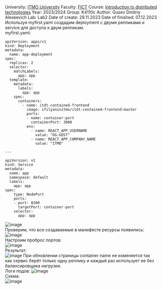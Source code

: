 University: [ITMO University](https://itmo.ru/ru/)
Faculty: [FICT](https://fict.itmo.ru)
Course: [Introduction to distributed technologies](https://github.com/itmo-ict-faculty/introduction-to-distributed-technologies)
Year: 2023/2024
Group: K4110c
Author: Gusev Dmitriy Alexeevich
Lab: Lab2
Date of create: 29.11.2023
Date of finished: 07.12.2023  
Используя myfirst.yaml создадим deployment с двумя репликами и service для доступа к двум репликам.  
myfirst.yaml:  
```
apiVersion: apps/v1
kind: Deployment
metadata:
  name: app-deployment
spec:
  replicas: 2
  selector:
    matchLabels:
      app: app
  template:
    metadata:
      labels:
        app: app
    spec:
      containers:
        - name: itdt-contained-frontend
          image: ifilyaninitmo/itdt-contained-frontend:master
          ports:
          - name: container-port
            containerPort: 3000
          env:
            - name: REACT_APP_USERNAME
              value: "DG-GDST"
            - name: REACT_APP_COMPANY_NAME
              value: "ITMO"

---

apiVersion: v1
kind: Service
metadata:
  name: app
  namespace: default
  labels:
    app: app
spec:
    type: NodePort
    ports:
    - port: 8200
      targetPort: container-port
    selector:
      app: app      
```  
![image](https://github.com/DG-GDST/2023_2024-introduction_to_distributed_technologies-K4110c-gusev_d_a/assets/62474929/e9f110ac-423d-48a6-9721-72bf04d9e125)  
Проверим, что все создаваемые в манифесте ресурсы появились:
![image](https://github.com/DG-GDST/2023_2024-introduction_to_distributed_technologies-K4110c-gusev_d_a/assets/62474929/f163d2fd-70ef-4b23-86de-147780f75742)  
Настроим проброс портов:  
![image](https://github.com/DG-GDST/2023_2024-introduction_to_distributed_technologies-K4110c-gusev_d_a/assets/62474929/f0ef891e-4cac-495a-8604-8f8b0fff795c)  
Результат:  
![image](https://github.com/DG-GDST/2023_2024-introduction_to_distributed_technologies-K4110c-gusev_d_a/assets/62474929/1b743c1e-94d1-45ce-87e1-1077b98449d3) 
При обновлении страницы container name не изменяется так как сервис берёт только одну реплику и каждый раз использует ее без балансировщика нагрузки.  
Логи подов:
![image](https://github.com/DG-GDST/2023_2024-introduction_to_distributed_technologies-K4110c-gusev_d_a/assets/62474929/5363909c-b8bc-435a-a17e-69f5f54da3e0)  
Схема:  
![image](https://github.com/DG-GDST/2023_2024-introduction_to_distributed_technologies-K4110c-gusev_d_a/assets/62474929/788dbc9a-9c2b-4c30-bc3f-adbd57130427)



